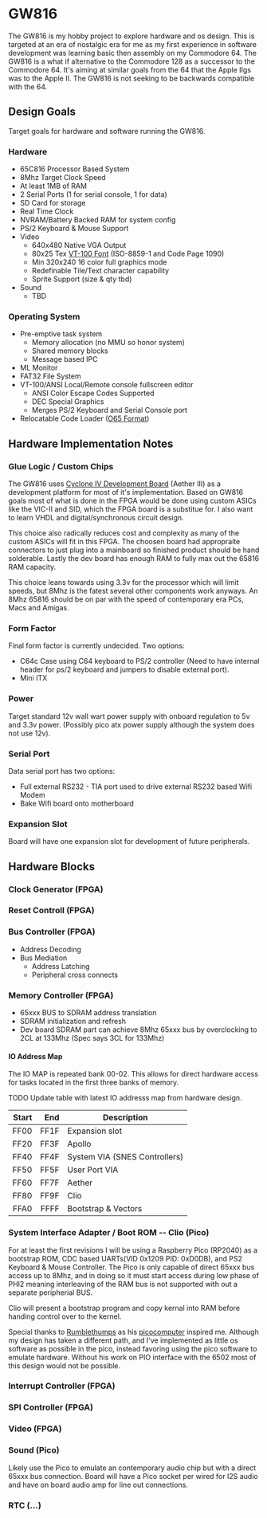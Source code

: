 # GW816
The GW816 is my hobby project to explore hardware and os design.  This is targeted at an era of nostalgic era for me as my first experience in software development was learning basic then assembly on my Commodore 64.  The GW816 is a what if alternative to the Commodore 128 as a successor to the Commodore 64.  It's aiming at similar goals from the 64 that the Apple IIgs was to the Apple II.  The GW816 is not seeking to be backwards compatible with the 64.

## Design Goals
Target goals for hardware and software running the GW816.

### Hardware
* 65C816 Processor Based System
* 8Mhz Target Clock Speed
* At least 1MB of RAM
* 2 Serial Ports (1 for serial console, 1 for data)
* SD Card for storage
* Real Time Clock
* NVRAM/Battery Backed RAM for system config
* PS/2 Keyboard & Mouse Support
* Video
  * 640x480 Native VGA Output
  * 80x25 Tex [VT-100 Font](https://en.wikipedia.org/wiki/VT100_encoding) (ISO-8859-1 and Code Page 1090)
  * Min 320x240 16 color full graphics mode
  * Redefinable Tile/Text character capability
  * Sprite Support (size & qty tbd)
* Sound
  * TBD

### Operating System
* Pre-emptive task system
  * Memory allocation (no MMU so honor system)
  * Shared memory blocks
  * Message based IPC
* ML Monitor
* FAT32 File System
* VT-100/ANSI Local/Remote console fullscreen editor
  * ANSI Color Escape Codes Supported
  * DEC Special Graphics
  * Merges PS/2 Keyboard and Serial Console port
* Relocatable Code Loader ([O65 Format](http://www.6502.org/users/andre/o65/fileformat.html))

## Hardware Implementation Notes

### Glue Logic / Custom Chips
The GW816 uses [Cyclone IV Development Board](https://www.aliexpress.us/item/2251832762966437.html) (Aether III) as a development platform for most of it's implementation.  Based on GW816 goals most of what is done in the FPGA would be done using custom ASICs like the VIC-II and SID, which the FPGA board is a substitue for.  I also want to learn VHDL and digital/synchronous circuit design.

This choice also radically reduces cost and complexity as many of the custom ASICs will fit in this FPGA.  The choosen board had appropraite connectors to just plug into a mainboard so finished product should be hand solderable.  Lastly the dev board has enough RAM to fully max out the 65816 RAM capacity.

This choice leans towards using 3.3v for the processor which will limit speeds, but 8Mhz is the fatest several other components work anyways.  An 8Mhz 65816 should be on par with the speed of contemporary era PCs, Macs and Amigas.

### Form Factor
Final form factor is currently undecided.  Two options:
* C64c Case using C64 keyboard to PS/2 controller (Need to have internal header for ps/2 keyboard and jumpers to disable external port).
* Mini ITX

### Power
Target standard 12v wall wart power supply with onboard regulation to 5v and 3.3v power. (Possibly pico atx power supply although the system does not use 12v).

### Serial Port
Data serial port has two options:
* Full external RS232 - TIA port used to drive external RS232 based Wifi Modem
* Bake Wifi board onto motherboard

### Expansion Slot
Board will have one expansion slot for development of future peripherals.

## Hardware Blocks

### Clock Generator (FPGA)

### Reset Controll (FPGA)

### Bus Controller (FPGA)
* Address Decoding
* Bus Mediation
  * Address Latching
  * Peripheral cross connects

### Memory Controller (FPGA)
* 65xxx BUS to SDRAM address translation
* SDRAM initialization and refresh
* Dev board SDRAM part can achieve 8Mhz 65xxx bus by overclocking to 2CL at 133Mhz (Spec says 3CL for 133Mhz)

#### IO Address Map
The IO MAP is repeated bank 00-02.  This allows for direct hardware access for tasks located in the first three banks of memory. 

TODO Update table with latest IO addresss map from hardware design.

| Start |  End | Description                   |
|------:|-----:|-------------------------------|
|  FF00 | FF1F | Expansion slot                |
|  FF20 | FF3F | Apollo                        |
|  FF40 | FF4F | System VIA (SNES Controllers) |
|  FF50 | FF5F | User Port VIA                 |
|  FF60 | FF7F | Aether                        |
|  FF80 | FF9F | Clio                          |
|  FFA0 | FFFF | Bootstrap & Vectors           |

### System Interface Adapter / Boot ROM -- Clio (Pico)
For at least the first revisions I will be using a Raspberry Pico (RP2040) as a bootstrap ROM, CDC based UARTs(VID 0x1209 PID: 0xD0DB), and PS2 Keyboard & Mouse Controller.  The Pico is only capable of direct 65xxx bus access up to 8Mhz, and in doing so it must start access during low phase of PHI2 meaning interleaving of the RAM bus is not supported with out a separate peripherial BUS.

Clio will present a bootstrap program and copy kernal into RAM before handing control over to the kernel.

Special thanks to [Rumblethumps](https://www.youtube.com/@rumbledethumps) as his [picocomputer](https://github.com/picocomputer) inspired me.  Although my design has taken a different path, and I've implemented as little os software as possible in the pico, instead favoring using the pico software to emulate hardware.  Without his work on PIO interface with the 6502 most of this design would not be possible.

### Interrupt Controller (FPGA)

### SPI Controller (FPGA)

### Video (FPGA)

### Sound (Pico)
Likely use the Pico to emulate an contemporary audio chip but with a direct 65xxx bus connection.  Board will have a Pico socket per wired for I2S audio and have on board audio amp for line out connections.

### RTC (...)
